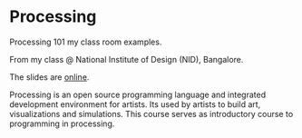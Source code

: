 Processing
==========

Processing 101 my class room examples.

From my class @ National Institute of Design (NID), Bangalore.

The slides are [online](http://thejeshgn.com/presentations/processing101/).

Processing is an open source programming language and integrated development environment for artists. Its used by artists to build art, visualizations and simulations. This course serves as introductory course to programming in processing.

